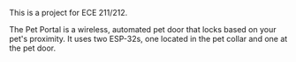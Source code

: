 This is a project for ECE 211/212.

The Pet Portal is a wireless, automated pet door that locks based on your pet's proximity. It uses two ESP-32s, one located in the pet collar and one at the pet door.

